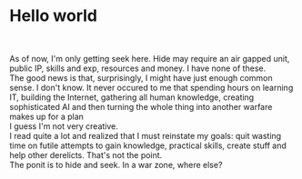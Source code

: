 <h1>Hello world</h1>
<br>
<p>As of now, I'm only getting seek here. Hide  may require an air gapped unit, public IP, skills and exp, resources and money. I have none of these. <br>The good news is that, surprisingly, I might have just enough common sense. I don't know. It never occured to me that spending hours on learning IT, building the Internet, gathering all human knowledge, creating sophisticated AI and then turning the whole thing into another warfare makes up for a plan<br>
I guess I'm not very creative.  <br> I read quite a lot and  realized that I must reinstate my goals: quit wasting time on futile attempts to gain knowledge, practical skills, create stuff and help other derelicts. That's not the point.<br> The ponit is to hide and seek. In a war zone, where else?</p> 
